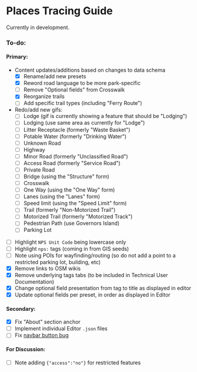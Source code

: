 # Places Tracing Guide

Currently in development.

### To-do:

#### Primary:

- Content updates/additions based on changes to data schema
  - [X] Rename/add new presets
  - [X] Reword road language to be more park-specific
  - [ ] Remove "Optional fields" from Crosswalk
  - [X] Reorganize trails
  - [ ] Add specific trail types (including "Ferry Route")
- Redo/add new gifs:
  - [ ] Lodge (gif is currently showing a feature that should be "Lodging")
  - [ ] Lodging (use same area as currently for "Lodge")
  - [ ] Litter Receptacle (formerly "Waste Basket")
  - [ ] Potable Water (formerly "Drinking Water")
  - [ ] Unknown Road
  - [ ] Highway
  - [ ] Minor Road (formerly "Unclassified Road")
  - [ ] Access Road (formerly "Service Road")
  - [ ] Private Road
  - [ ] Bridge (using the "Structure" form)
  - [ ] Crosswalk
  - [ ] One Way (using the "One Way" form)
  - [ ] Lanes (using the "Lanes" form)
  - [ ] Speed limit (using the "Speed Limit" form)
  - [ ] Trail (formerly "Non-Motorized Trail")
  - [ ] Motorized Trail (formerly "Motorized Track")
  - [ ] Pedestrian Path (use Governors Island)
  - [ ] Parking Lot
- [ ] Highlight `NPS Unit Code` being lowercase only
- [ ] Highlight `nps:` tags (coming in from GIS seeds)
- [ ] Note using POIs for wayfinding/routing (so do not add a point to a restricted parking lot, building, etc)
- [X] Remove links to OSM wikis
- [X] Remove underlying tags tabs (to be included in Technical User Documentation)
- [X] Change optional field presentation from tag to title as displayed in editor
- [X] Update optional fields per preset, in order as displayed in Editor

#### Secondary:

- [X] Fix "About" section anchor
- [ ] Implement individual Editor `.json` files
- [ ] Fix [navbar button bug](https://github.com/nationalparkservice/places-tracing-guide/issues/13)

#### For Discussion:

- [ ] Note adding `{"access":"no"}` for restricted features
